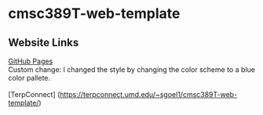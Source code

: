 # cmsc389T-web-template

## Website Links
[GitHub Pages](https://sahilg13.github.io/cmsc389T-web-template/)
<br />
Custom change: I changed the style by changing the color scheme to a blue color pallete.
<br />
<br />
[TerpConnect] (https://terpconnect.umd.edu/~sgoel1/cmsc389T-web-template/)
